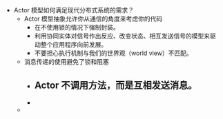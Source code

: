 - Actor 模型如何满足现代分布式系统的需求？
	- Actor 模型抽象允许你从通信的角度来考虑你的代码
		- 在不使用锁的情况下强制封装。
		- 利用协同实体对信号作出反应、改变状态、相互发送信号的模型来驱动整个应用程序向前发展。
		- 不要担心执行机制与我们的世界观（world view）不匹配。
	- 消息传递的使用避免了锁和阻塞
		- Actor 不调用方法，而是互相发送消息。
			-
		-
	-